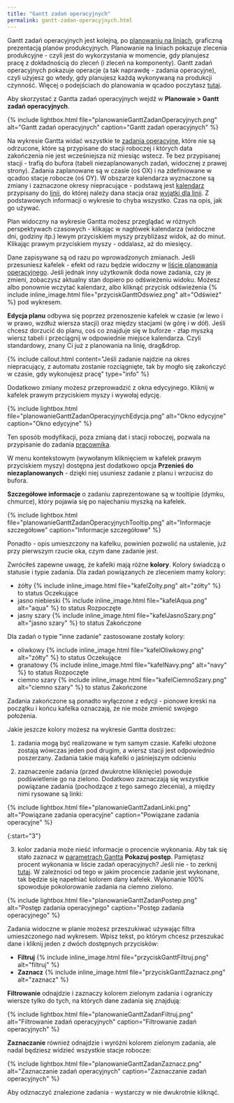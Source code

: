 ```yaml
---
title: "Gantt zadań operacyjnych"
permalink: gantt-zadan-operacyjnych.html
---
```


Gantt zadań operacyjnych jest kolejną, po [planowaniu na liniach](planowanie-na-liniach), graficzną prezentacją planów produkcyjnych. Planowanie na liniach pokazuje zlecenia produkcyjne - czyli jest do wykorzystania w momencie, gdy planujesz pracę z dokładnością do zleceń (i zleceń na komponenty). Gantt zadań operacyjnych pokazuje operacje (a tak naprawdę - zadania operacyjne), czyli użyjesz go wtedy, gdy planujesz każdą wykonywaną na produkcji czynność. Więcej o podejściach do planowania w qcadoo poczytasz [tutaj](/plan-na-stacje-robocza-i-pracownika).

Aby skorzystać z Gantta zadań operacyjnych wejdź w **Planowaie > Gantt zadań operacyjnych**.

{% include lightbox.html file="planowanieGanttZadanOperacyjnych.png" alt="Gantt zadań operacyjnych" caption="Gantt zadań operacyjnych" %}

Na wykresie Gantta widać wszystkie te [zadania operacyjne](/planowanie-operacyjne), które nie są odrzucone, które są przypisane do stacji roboczej i których data zakończenia nie jest wcześniejsza niż miesiąc wstecz. Te bez przypisanej stacji - trafią do bufora (tabeli niezaplanowanych zadań, widocznej z prawej strony). Zadania zaplanowane są w czasie (oś OX) i na zdefiniowane w qcadoo stacje robocze (oś OY). W obszarze kalendarza wyznaczone są zmiany i zaznaczone okresy niepracujące - podstawą jest [kalendarz](zmiany) przypisany do [linii](/linie-produkcyjne), do której należy dana stacja oraz [wyjątki dla linii](/wyjatki-dla-linii). Z podstawowych informacji o wykresie to chyba wszystko. Czas na opis, jak go używać.

Plan widoczny na wykresie Gantta możesz przeglądać w różnych perspektywach czasowych - klikając w nagłówek kalendarza (widoczne dni, godziny itp.) lewym przyciskiem myszy przybliżasz widok, aż do minut. Klikając prawym przyciskiem myszy - oddalasz, aż do miesięcy. 

Dane zapisywane są od razu po wprowadzonych zmianach. Jeśli przesuniesz kafelek - efekt od razu będzie widoczny w [liście planowania operacyjnego](/planowanie-operacyjne). Jeśli jednak inny użytkownik doda nowe zadania, czy je zmieni, zobaczysz aktualny stan dopiero po odświeżeniu widoku. Możesz albo ponownie wczytać kalendarz, albo kliknąć przycisk odświeżenia {% include inline_image.html file="przyciskGanttOdswiez.png" alt="Odśwież" %} pod wykresem.

**Edycja planu** odbywa się poprzez przenoszenie kafelek w czasie (w lewo i w prawo, wzdłuż wiersza stacji) oraz między stacjami (w górę i w dół). Jeśli chcesz dorzucić do planu, coś co znajduje się w buforze - złap myszką wiersz tabeli i przeciągnij w odpowiednie miejsce kalendarza. Czyli standardowy, znany Ci już z planowania na linię, drag&drop. 

{% include callout.html content="Jeśli zadanie najdzie na okres niepracujący, z automatu zostanie rozciągnięte, tak by mogło się zakończyć w czasie, gdy wykonujesz pracę" type="info" %}

Dodatkowo zmiany możesz przeprowadzić z okna edycyjnego. Kliknij w kafelek prawym przyciskiem myszy i wywołaj edycję.

{% include lightbox.html file="planowanieGanttZadanOperacyjnychEdycja.png" alt="Okno edycyjne" caption="Okno edycyjne" %}

Ten sposób modyfikacji, poza zmianą dat i stacji roboczej, pozwala na przypisanie do zadania [pracownika](/pracownicy).

W menu kontekstowym (wywołanym kliknięciem w kafelek prawym przyciskiem myszy) dostępna jest dodatkowo opcja **Przenieś do niezaplanowanych** - dzięki niej usuniesz zadanie z planu i wrzucisz do bufora.

**Szczegółowe informacje** o zadaniu zaprezentowane są w tooltipie (dymku, chmurce), który pojawia się po najechaniu myszką na kafelek.

{% include lightbox.html file="planowanieGanttZadanOperacyjnychTooltip.png" alt="Informacje szczegółowe" caption="Informacje szczegółowe" %}

Ponadto - opis umieszczony na kafelku, powinien pozwolić na ustalenie, już przy pierwszym rzucie oka, czym dane zadanie jest.

Zwróciłeś zapewne uwagę, że kafelki mają różne **kolory**. Kolory świadczą o statusie i typie zadania. Dla zadań powiązanych ze zleceniem mamy kolory:
- żółty {% include inline_image.html file="kafelZolty.png" alt="zółty" %} to status Oczekujące
- jasno niebieski {% include inline_image.html file="kafelAqua.png" alt="aqua" %} to status Rozpoczęte
- jasny szary {% include inline_image.html file="kafelJasnoSzary.png" alt="jasno szary" %} to status Zakończone

Dla zadań o typie "inne zadanie" zastosowane zostały kolory:
- oliwkowy {% include inline_image.html file="kafelOliwkowy.png" alt="zółty" %} to status Oczekujące
- granatowy {% include inline_image.html file="kafelNavy.png" alt="navy" %} to status Rozpoczęte
- ciemno szary {% include inline_image.html file="kafelCiemnoSzary.png" alt="ciemno szary" %} to status Zakończone

Zadania zakończone są ponadto wyłączone z edycji - pionowe kreski na początku i końcu kafelka oznaczają, że nie może zmienić swojego położenia.

Jakie jeszcze kolory możesz na wykresie Gantta dostrzec:

1. zadania mogą być realizowane w tym samym czasie. Kafelki ułożone zostają wówczas jeden pod drugim, a wiersz stacji jest odpowiednio poszerzany. Zadania takie mają kafelki o jaśniejszym odcieniu

2. zaznaczenie zadania (przed dwukrotne kliknięcie) powoduje podświetlenie go na zielono. Dodatkowo zaznaczają się wszystkie powiązane zadania (pochodzące z tego samego zlecenia), a między nimi rysowane są linki:

{% include lightbox.html file="planowanieGanttZadanLinki.png" alt="Powiązane zadania operacyjne" caption="Powiązane zadania operacyjne" %}

{:start="3"}

3. kolor zadania może nieść informacje o procencie wykonania. Aby tak się stało zaznacz w [parametrach Gantta](/parametry-planowania.html#gantt-zadań-operacyjnych) **Pokazuj postęp**. Pamiętasz procent wykonania w liście zadań operacyjnych? Jeśli nie - to zerknij [tutaj](/planowanie-operacyjne.html#śledzenie-postępu-produkcji). W zależności od tego w jakim procencie zadanie jest wykonane, tak będzie się napełniać kolorem dany kafelek. Wykonanie 100% spowoduje pokolorowanie zadania na ciemno zielono.

{% include lightbox.html file="planowanieGanttZadanPostep.png" alt="Postęp zadania operacyjnego" caption="Postęp zadania operacyjnego" %}

Zadania widoczne w planie możesz przeszukiwać używając filtra umieszczonego nad wykresem. Wpisz tekst, po którym chcesz przeszukać dane i kliknij jeden z dwóch dostępnych przycisków:
- **Filtruj** {% include inline_image.html file="przyciskGanttFiltruj.png" alt="filtruj" %}
- **Zaznacz** {% include inline_image.html file="przyciskGanttZaznacz.png" alt="zaznacz" %}

**Filtrowanie** odnajdzie i zaznaczy kolorem zielonym zadania i ograniczy wiersze tylko do tych, na których dane zadania się znajdują:

{% include lightbox.html file="planowanieGanttZadanFiltruj.png" alt="Filtrowanie zadań operacyjnych" caption="Filtrowanie zadań operacyjnych" %}

**Zaznaczanie** również odnajdzie i wyróżni kolorem zielonym zadania, ale nadal będziesz widzieć wszystkie stacje robocze:

{% include lightbox.html file="planowanieGanttZadanZaznacz.png" alt="Zaznaczanie zadań operacyjnych" caption="Zaznaczanie zadań operacyjnych" %}

Aby odznaczyć znalezione zadania - wystarczy w nie dwukrotnie kliknąć.



